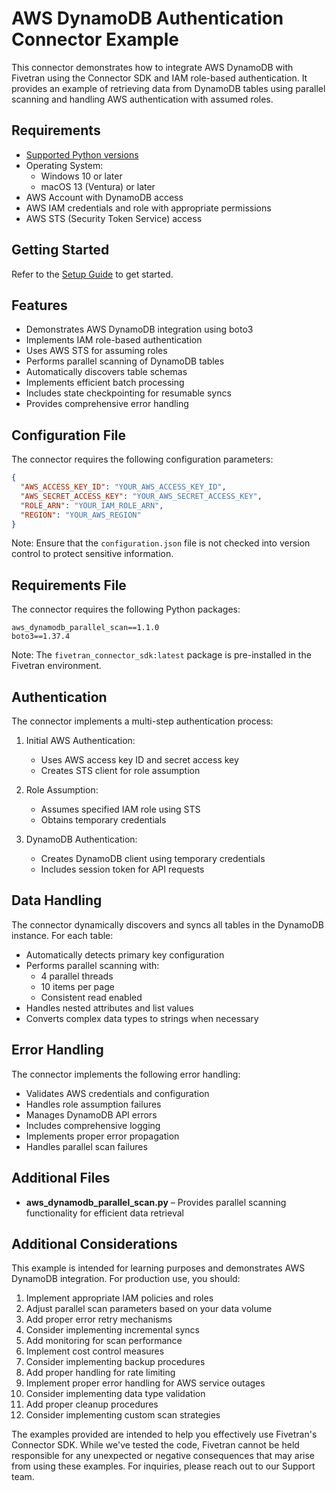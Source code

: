 # AWS DynamoDB Authentication Connector Example

This connector demonstrates how to integrate AWS DynamoDB with Fivetran using the Connector SDK and IAM role-based authentication. It provides an example of retrieving data from DynamoDB tables using parallel scanning and handling AWS authentication with assumed roles.

## Requirements

* [Supported Python versions](https://github.com/fivetran/fivetran_connector_sdk/blob/main/README.md#requirements)   
* Operating System:  
  * Windows 10 or later  
  * macOS 13 (Ventura) or later
* AWS Account with DynamoDB access
* AWS IAM credentials and role with appropriate permissions
* AWS STS (Security Token Service) access

## Getting Started

Refer to the [Setup Guide](https://fivetran.com/docs/connectors/connector-sdk/setup-guide) to get started.

## Features

* Demonstrates AWS DynamoDB integration using boto3
* Implements IAM role-based authentication
* Uses AWS STS for assuming roles
* Performs parallel scanning of DynamoDB tables
* Automatically discovers table schemas
* Implements efficient batch processing
* Includes state checkpointing for resumable syncs
* Provides comprehensive error handling

## Configuration File

The connector requires the following configuration parameters:

```json
{
  "AWS_ACCESS_KEY_ID": "YOUR_AWS_ACCESS_KEY_ID",
  "AWS_SECRET_ACCESS_KEY": "YOUR_AWS_SECRET_ACCESS_KEY",
  "ROLE_ARN": "YOUR_IAM_ROLE_ARN",
  "REGION": "YOUR_AWS_REGION"
}
```

Note: Ensure that the `configuration.json` file is not checked into version control to protect sensitive information.

## Requirements File

The connector requires the following Python packages:

```
aws_dynamodb_parallel_scan==1.1.0
boto3==1.37.4
```

Note: The `fivetran_connector_sdk:latest` package is pre-installed in the Fivetran environment.

## Authentication

The connector implements a multi-step authentication process:

1. Initial AWS Authentication:
   * Uses AWS access key ID and secret access key
   * Creates STS client for role assumption

2. Role Assumption:
   * Assumes specified IAM role using STS
   * Obtains temporary credentials

3. DynamoDB Authentication:
   * Creates DynamoDB client using temporary credentials
   * Includes session token for API requests

## Data Handling

The connector dynamically discovers and syncs all tables in the DynamoDB instance. For each table:

* Automatically detects primary key configuration
* Performs parallel scanning with:
  * 4 parallel threads
  * 10 items per page
  * Consistent read enabled
* Handles nested attributes and list values
* Converts complex data types to strings when necessary

## Error Handling

The connector implements the following error handling:
* Validates AWS credentials and configuration
* Handles role assumption failures
* Manages DynamoDB API errors
* Includes comprehensive logging
* Implements proper error propagation
* Handles parallel scan failures

## Additional Files

* **aws_dynamodb_parallel_scan.py** – Provides parallel scanning functionality for efficient data retrieval

## Additional Considerations

This example is intended for learning purposes and demonstrates AWS DynamoDB integration. For production use, you should:

1. Implement appropriate IAM policies and roles
2. Adjust parallel scan parameters based on your data volume
3. Add proper error retry mechanisms
4. Consider implementing incremental syncs
5. Add monitoring for scan performance
6. Implement cost control measures
7. Consider implementing backup procedures
8. Add proper handling for rate limiting
9. Implement proper error handling for AWS service outages
10. Consider implementing data type validation
11. Add proper cleanup procedures
12. Consider implementing custom scan strategies

The examples provided are intended to help you effectively use Fivetran's Connector SDK. While we've tested the code, Fivetran cannot be held responsible for any unexpected or negative consequences that may arise from using these examples. For inquiries, please reach out to our Support team. 